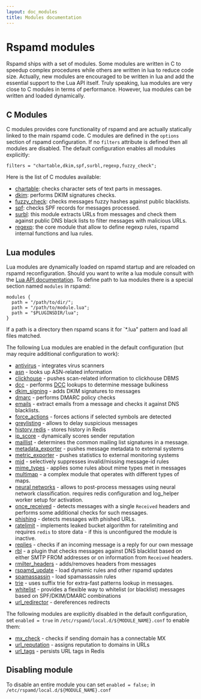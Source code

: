 ```yaml
---
layout: doc_modules
title: Modules documentation
---
```

# Rspamd modules

Rspamd ships with a set of modules. Some modules are written in C to speedup
complex procedures while others are written in lua to reduce code size.
Actually, new modules are encouraged to be written in lua and add the essential
support to the Lua API itself. Truly speaking, lua modules are very close to
C modules in terms of performance. However, lua modules can be written and loaded
dynamically.

## C Modules

C modules provides core functionality of rspamd and are actually statically linked
to the main rspamd code. C modules are defined in the `options` section of rspamd
configuration. If no `filters` attribute is defined then all modules are disabled.
The default configuration enables all modules explicitly:

~~~ucl
filters = "chartable,dkim,spf,surbl,regexp,fuzzy_check";
~~~

Here is the list of C modules available:

- [chartable](chartable.html): checks character sets of text parts in messages.
- [dkim](dkim.html): performs DKIM signatures checks.
- [fuzzy_check](fuzzy_check.html): checks messages fuzzy hashes against public blacklists.
- [spf](spf.html): checks SPF records for messages processed.
- [surbl](surbl.html): this module extracts URLs from messages and check them against
public DNS black lists to filter messages with malicious URLs.
- [regexp](regexp.html): the core module that allow to define regexp rules,
rspamd internal functions and lua rules.

## Lua modules

Lua modules are dynamically loaded on rspamd startup and are reloaded on rspamd
reconfiguration. Should you want to write a lua module consult with the
[Lua API documentation](../lua/). To define path to lua modules there is a special section
named `modules` in rspamd:

~~~ucl
modules {
  path = "/path/to/dir/";
  path = "/path/to/module.lua";
  path = "$PLUGINSDIR/lua";
}
~~~

If a path is a directory then rspamd scans it for `*.lua" pattern and load all
files matched.

The following Lua modules are enabled in the default configuration (but may require additional configuration to work):

- [antivirus](antivirus.html) - integrates virus scanners
- [asn](asn.html) - looks up ASN-related information
- [clickhouse](clickhouse.html) - pushes scan-related information to clickhouse DBMS
- [dcc](dcc.html) - performs [DCC](http://www.dcc-servers.net/dcc/) lookups to determine message bulkiness
- [dkim_signing](dkim_signing.html) - adds DKIM signatures to messages
- [dmarc](dmarc.html) - performs DMARC policy checks
- [emails](emails.html) - extract emails from a message and checks it against DNS
blacklists.
- [force_actions](force_actions.html) - forces actions if selected symbols are detected
- [greylisting](greylisting.html) - allows to delay suspicious messages
- [history redis](history_redis.html) - stores history in Redis
- [ip_score](ip_score.html) - dynamically scores sender reputation
- [maillist](maillist.html) - determines the common mailing list signatures in a message.
- [metadata_exporter](metadata_exporter.html) - pushes message metadata to external systems
- [metric_exporter](metric_exporter.html) - pushes statistics to external monitoring systems
- [mid](mid.html) - selectively suppresses invalid/missing message-id rules
- [mime_types](mime_types.html) - applies some rules about mime types met in messages
- [multimap](multimap.html) - a complex module that operates with different types
of maps.
- [neural networks](fann.html) - allows to post-process messages using neural network classification. requires redis configuration and log_helper worker setup for activation.
- [once_received](once_received.html) - detects messages with a single `Received` headers
and performs some additional checks for such messages.
- [phishing](phishing.html) - detects messages with phished URLs.
- [ratelimit](ratelimit.html) - implements leaked bucket algorithm for ratelimiting and
requires `redis` to store data - if this is unconfigured the module is inactive.
- [replies](replies.html) - checks if an incoming message is a reply for our own message
- [rbl](rbl.html) - a plugin that checks messages against DNS blacklist based on
either SMTP FROM addresses or on information from `Received` headers.
- [rmilter_headers](rmilter_headers.html) - adds/removes headers from messages
- [rspamd_update](rspamd_update.html) - load dynamic rules and other rspamd updates
- [spamassassin](spamassassin.html) - load spamassassin rules
- [trie](trie.html) - uses suffix trie for extra-fast patterns lookup in messages.
- [whitelist](whitelist.html) - provides a flexible way to whitelist (or blacklist) messages based on SPF/DKIM/DMARC combinations
- [url_redirector](url_redirector.html) - dereferences redirects

The following modules are explicitly disabled in the default configuration, set `enabled = true` in `/etc/rspamd/local.d/${MODULE_NAME}.conf` to enable them:

- [mx_check](mx_check.html) - checks if sending domain has a connectable MX
- [url_reputation](url_reputation.html) - assigns reputation to domains in URLs
- [url_tags](url_tags.html) - persists URL tags in Redis

## Disabling module

To disable an entire module you can set `enabled = false;` in `/etc/rspamd/local.d/${MODULE_NAME}.conf`
